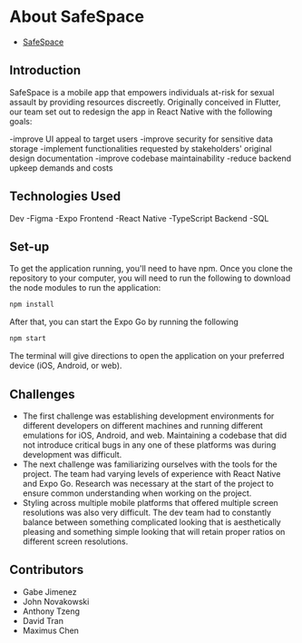 # About SafeSpace
- [SafeSpace](https://safespace525.wixsite.com/home/about-us)

## Introduction
SafeSpace is a mobile app that empowers individuals at-risk for sexual assault by providing resources discreetly. Originally conceived in Flutter, our team set out to redesign the app in React Native with the following goals:

-improve UI appeal to target users 
-improve security for sensitive data storage
-implement functionalities requested by stakeholders' original design documentation
-improve codebase maintainability
-reduce backend upkeep demands and costs

## Technologies Used
Dev
-Figma
-Expo
Frontend
-React Native
-TypeScript
Backend 
-SQL

## Set-up
To get the application running, you'll need to have npm. Once you clone the repository to your computer, you will need to run the following to download the node modules to run the application:
```sh
npm install
```
After that, you can start the Expo Go by running the following
```sh
npm start
```
The terminal will give directions to open the application on your preferred device (iOS, Android, or web).

## Challenges
- The first challenge was establishing development environments for different developers on different machines and running different emulations for iOS, Android, and web. Maintaining a codebase that did not introduce critical bugs in any one of these platforms was during development was difficult.
- The next challenge was familiarizing ourselves with the tools for the project. The team had varying levels of experience with React Native and Expo Go. Research was necessary at the start of the project to ensure common understanding when working on the project.
- Styling across multiple mobile platforms that offered multiple screen resolutions was also very difficult. The dev team had to constantly balance between something complicated looking that is aesthetically pleasing and something simple looking that will retain proper ratios on different screen resolutions.

## Contributors
- Gabe Jimenez
- John Novakowski
- Anthony Tzeng
- David Tran
- Maximus Chen
